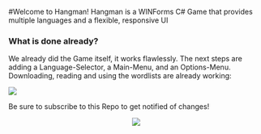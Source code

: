 #Welcome to Hangman!
Hangman is a WINForms C# Game that provides multiple languages and a flexible, responsive UI

### What is done already?

We already did the Game itself, it works flawlessly. The next steps are adding a Language-Selector, a Main-Menu, and an Options-Menu.
Downloading, reading and using the wordlists are already working:

![](http://puu.sh/oYYES/277f562360.png)

Be sure to subscribe to this Repo to get notified of changes!


<p align="center">
  <img src= "http://fs5.directupload.net/images/160521/zedga8jv.png" />
</p>
